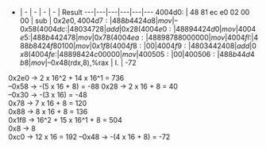 
- | - | - | - | - | Result
---|---|---|---|---|---
4004d0: | 48 81 ec e0 02 00 00 | sub | $0x2e0,%rsp | A. | 736
4004d7: | 48 8b 44 24 a8 | mov | –0x58(%rsp),%rax | B. | -88
4004dc: | 48 03 47 28 | add | 0x28(%rdi),%rax | C. | 40
4004e0: | 48 89 44 24 d0 | mov | %rax,–0x30(%rsp) | D. | -48
4004e5: | 48 8b 44 24 78 | mov | 0x78(%rsp),%rax | E. | 120
4004ea: | 48 89 87 88 00 00 00 | mov | %rax,0x88(%rdi) | F. | 136
4004fl: | 48 8b 84 24 f8 01 00 | mov | 0x1f8(%rsp),%rax | G. | 504
4004f8: | 00 | 
4004f9: | 48 03 44 24 08 | add | 0x8(%rsp),%rax | - | 8
4004fe: | 48 89 84 24 c0 00 00 | mov | %rax, 0xc0 (%rsp) | H. | 192
400505: | 00 | 
400506: | 48 8b 44 d4 b8 | mov | –0x48 (%rsp,$rdx,8),%rax | I. | -72

0x2e0 -> 2 x 16^2 + 14 x 16^1 = 736  
–0x58 -> -(5 x 16 + 8) = -88 
0x28  -> 2 x 16 + 8 = 40  
–0x30 -> -(3 x 16) = -48  
0x78  -> 7 x 16 + 8 = 120  
0x88  -> 8 x 16 + 8 = 136  
0x1f8 -> 16^2 + 15 x 16^1 + 8 = 504  
0x8   -> 8  
0xc0  -> 12 x 16 = 192
–0x48 -> -(4 x 16 + 8) = -72